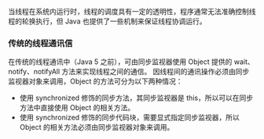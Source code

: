 当线程在系统内运行时，线程的调度具有一定的透明性，程序通常无法准确控制线程的轮换执行，但 Java 也提供了一些机制来保证线程协调运行。

### 传统的线程通讯信
在传统的线程通讯中（Java 5 之前），可由同步监视器使用 Object 提供的 wait、notify、notifyAll 方法来实现线程之间的通信。
因线程间的通讯操作必须由同步监视器对象来调用，Object 的方法可分为以下两种情况：
- 使用 synchronized 修饰的同步方法，其同步监视器是 this，所以可以在同步方法中直接使用 Object 的相关方法。
- 使用 synchronized 修饰的同步代码块，需要显式指定同步监视器，所以 Object 的相关方法必须由同步监视器对象来调用。




